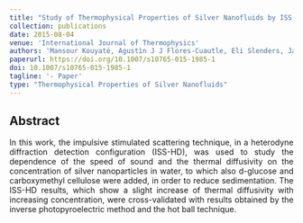 ```yaml
---
title: "Study of Thermophysical Properties of Silver Nanofluids by ISS-HD, Hot Ball and IPPE Techniques"
collection: publications
date: 2015-08-04
venue: 'International Journal of Thermophysics'
authors: 'Mansour Kouyaté, Agustìn J J Flores-Cuautle, Eli Slenders, Jan Sermeus, Bert Verstraeten, B. M. L. Garay Ramirez, Eduardo S M Martinez, L Kubicar, V Vretenar, J Hudec, Christ Glorieux'
paperurl: https://doi.org/10.1007/s10765-015-1985-1
doi: 10.1007/s10765-015-1985-1
tagline: '- Paper'
type: "Thermophysical Properties of Silver Nanofluids"
---
```


<h2> Abstract </h2>
<p align= "justify">
In this work, the impulsive stimulated scattering technique, in a heterodyne diffraction detection configuration (ISS-HD), was used to study the dependence of the speed of sound and the thermal diffusivity on the concentration of silver nanoparticles in water, to which also d-glucose and carboxymethyl cellulose were added, in order to reduce sedimentation. The ISS-HD results, which show a slight increase of thermal diffusivity with increasing concentration, were cross-validated with results obtained by the inverse photopyroelectric method and the hot ball technique.
  
  
  
  
